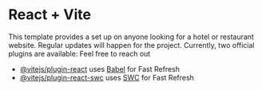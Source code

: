 # React + Vite

This template provides a set up on anyone looking for a hotel or restaurant website.
Regular updates will happen for the project.
Currently, two official plugins are available:
Feel free to reach out 
- [@vitejs/plugin-react](https://github.com/vitejs/vite-plugin-react/blob/main/packages/plugin-react/README.md) uses [Babel](https://babeljs.io/) for Fast Refresh
- [@vitejs/plugin-react-swc](https://github.com/vitejs/vite-plugin-react-swc) uses [SWC](https://swc.rs/) for Fast Refresh
